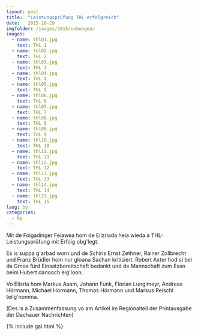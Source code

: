```yaml
---
layout: post
title:  "Leistungsprüfung THL erfolgreich"
date:   2015-10-29
imgfolder: /images/2015/uebungen/
images:
  - name: thl01.jpg
    text: THL 1
  - name: thl02.jpg
    text: THL 2
  - name: thl03.jpg
    text: THL 3
  - name: thl04.jpg
    text: THL 4
  - name: thl05.jpg
    text: THL 5
  - name: thl06.jpg
    text: THL 6
  - name: thl07.jpg
    text: THL 7
  - name: thl08.jpg
    text: THL 8
  - name: thl09.jpg
    text: THL 9
  - name: thl10.jpg
    text: THL 10
  - name: thl11.jpg
    text: THL 11
  - name: thl12.jpg
    text: THL 12
  - name: thl13.jpg
    text: THL 13
  - name: thl14.jpg
    text: THL 14
  - name: thl15.jpg
    text: THL 15
lang: by
categories:
  - by
---
```


Mit de Foigadinger Feiawea hom de Eilzriada heia wieda a THL-Leistungsprüfung mit Erfoig obg'legt.

Es is suppa g'arbad worn und de Schiris Ernst Zethner, Rainer Zollbrecht und Franz Brüdler hom nur gloana Sachan kritisiert. Robert Axter hod si bei da Gmoa fürd Einsatzbereitschaft bedankt und de Mannschaft zum Essn beim Hubert danooch eig'loon.

Vo Eilzria hom Markus Asam, Johann Funk, Florian Lunglmeyr, Andreas Hörmann, Michael Hörmann, Thomas Hörmann und Markus Reischl teilg'nomma.

(Des is a Zusammenfassung vo am Artikel im Regionalteil der Printausgabe der Dachauer Nachrichten)

{% include gal.html %}

